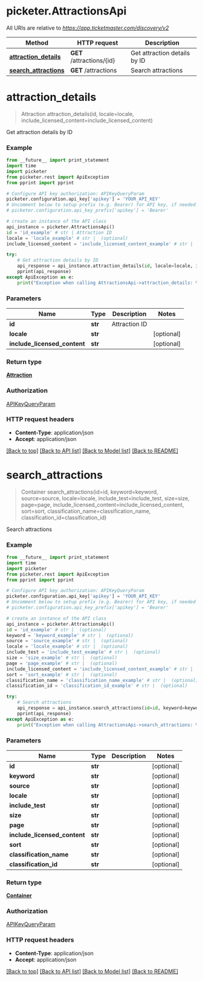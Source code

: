 # picketer.AttractionsApi

All URIs are relative to *https://app.ticketmaster.com/discovery/v2*

Method | HTTP request | Description
------------- | ------------- | -------------
[**attraction_details**](AttractionsApi.md#attraction_details) | **GET** /attractions/{id} | Get attraction details by ID
[**search_attractions**](AttractionsApi.md#search_attractions) | **GET** /attractions | Search attractions


# **attraction_details**
> Attraction attraction_details(id, locale=locale, include_licensed_content=include_licensed_content)

Get attraction details by ID

### Example 
```python
from __future__ import print_statement
import time
import picketer
from picketer.rest import ApiException
from pprint import pprint

# Configure API key authorization: APIKeyQueryParam
picketer.configuration.api_key['apikey'] = 'YOUR_API_KEY'
# Uncomment below to setup prefix (e.g. Bearer) for API key, if needed
# picketer.configuration.api_key_prefix['apikey'] = 'Bearer'

# create an instance of the API class
api_instance = picketer.AttractionsApi()
id = 'id_example' # str | Attraction ID
locale = 'locale_example' # str |  (optional)
include_licensed_content = 'include_licensed_content_example' # str |  (optional)

try: 
    # Get attraction details by ID
    api_response = api_instance.attraction_details(id, locale=locale, include_licensed_content=include_licensed_content)
    pprint(api_response)
except ApiException as e:
    print("Exception when calling AttractionsApi->attraction_details: %s\n" % e)
```

### Parameters

Name | Type | Description  | Notes
------------- | ------------- | ------------- | -------------
 **id** | **str**| Attraction ID | 
 **locale** | **str**|  | [optional] 
 **include_licensed_content** | **str**|  | [optional] 

### Return type

[**Attraction**](Attraction.md)

### Authorization

[APIKeyQueryParam](../README.md#APIKeyQueryParam)

### HTTP request headers

 - **Content-Type**: application/json
 - **Accept**: application/json

[[Back to top]](#) [[Back to API list]](../README.md#documentation-for-api-endpoints) [[Back to Model list]](../README.md#documentation-for-models) [[Back to README]](../README.md)

# **search_attractions**
> Container search_attractions(id=id, keyword=keyword, source=source, locale=locale, include_test=include_test, size=size, page=page, include_licensed_content=include_licensed_content, sort=sort, classification_name=classification_name, classification_id=classification_id)

Search attractions

### Example 
```python
from __future__ import print_statement
import time
import picketer
from picketer.rest import ApiException
from pprint import pprint

# Configure API key authorization: APIKeyQueryParam
picketer.configuration.api_key['apikey'] = 'YOUR_API_KEY'
# Uncomment below to setup prefix (e.g. Bearer) for API key, if needed
# picketer.configuration.api_key_prefix['apikey'] = 'Bearer'

# create an instance of the API class
api_instance = picketer.AttractionsApi()
id = 'id_example' # str |  (optional)
keyword = 'keyword_example' # str |  (optional)
source = 'source_example' # str |  (optional)
locale = 'locale_example' # str |  (optional)
include_test = 'include_test_example' # str |  (optional)
size = 'size_example' # str |  (optional)
page = 'page_example' # str |  (optional)
include_licensed_content = 'include_licensed_content_example' # str |  (optional)
sort = 'sort_example' # str |  (optional)
classification_name = 'classification_name_example' # str |  (optional)
classification_id = 'classification_id_example' # str |  (optional)

try: 
    # Search attractions
    api_response = api_instance.search_attractions(id=id, keyword=keyword, source=source, locale=locale, include_test=include_test, size=size, page=page, include_licensed_content=include_licensed_content, sort=sort, classification_name=classification_name, classification_id=classification_id)
    pprint(api_response)
except ApiException as e:
    print("Exception when calling AttractionsApi->search_attractions: %s\n" % e)
```

### Parameters

Name | Type | Description  | Notes
------------- | ------------- | ------------- | -------------
 **id** | **str**|  | [optional] 
 **keyword** | **str**|  | [optional] 
 **source** | **str**|  | [optional] 
 **locale** | **str**|  | [optional] 
 **include_test** | **str**|  | [optional] 
 **size** | **str**|  | [optional] 
 **page** | **str**|  | [optional] 
 **include_licensed_content** | **str**|  | [optional] 
 **sort** | **str**|  | [optional] 
 **classification_name** | **str**|  | [optional] 
 **classification_id** | **str**|  | [optional] 

### Return type

[**Container**](Container.md)

### Authorization

[APIKeyQueryParam](../README.md#APIKeyQueryParam)

### HTTP request headers

 - **Content-Type**: application/json
 - **Accept**: application/json

[[Back to top]](#) [[Back to API list]](../README.md#documentation-for-api-endpoints) [[Back to Model list]](../README.md#documentation-for-models) [[Back to README]](../README.md)

